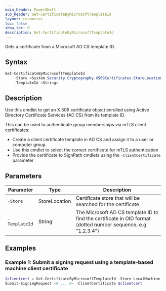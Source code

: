 ```yaml
---
main_header: PowerShell
sub_header: Get-CertificateByMicrosoftTemplateId
layout: resources
toc: false
show_toc: 0
description: Get-CertificateByMicrosoftTemplateId
---
```


Gets a certificate from a Microsoft AD CS template ID.

## Syntax

<div class="pssyntax" markdown="1">

~~~ powershell
Get-CertificateByMicrosoftTemplateId
    -Store <System.Security.Cryptography.X509Certificates.StoreLocation>
    -TemplateId <String>
~~~
</div>

## Description

Use this cmdlet to get an X.509 certificate object enrolled using Active Directory Certificate Services (AD CS) from its template ID.

This can be used to authenticate group memberships via mTLS client certificates:

- Create a client certificate template in AD CS and assign it to a user or computer group
- Use this cmdlet to select the correct certificate for mTLS authentication
- Provide the certificate to SignPath cmdlets using the `-ClientCertificate` parameter

## Parameters

| Parameter                                 | Type              | Description                                                   
|-------------------------------------------|-------------------|---------------------------------------------------------------
| `-Store`                                  | StoreLocation     | Certificate store that will be searched for the certificate    
| `-TemplateId`                             | String            | The Microsoft AD CS template ID to find the certificate in OID format (dotted number sequence, e.g. "1.2.3.4")

## Examples

### Example 1: Submit a signing request using a template-based machine client certificate

~~~ powershell
$clientcert = Get-CertificateByMicrosoftTemplateId -Store LocalMachine -TemplateId "1.2.3.4"
Submit-SigningRequest <# ... #> -ClientCertificate $clientcert
~~~